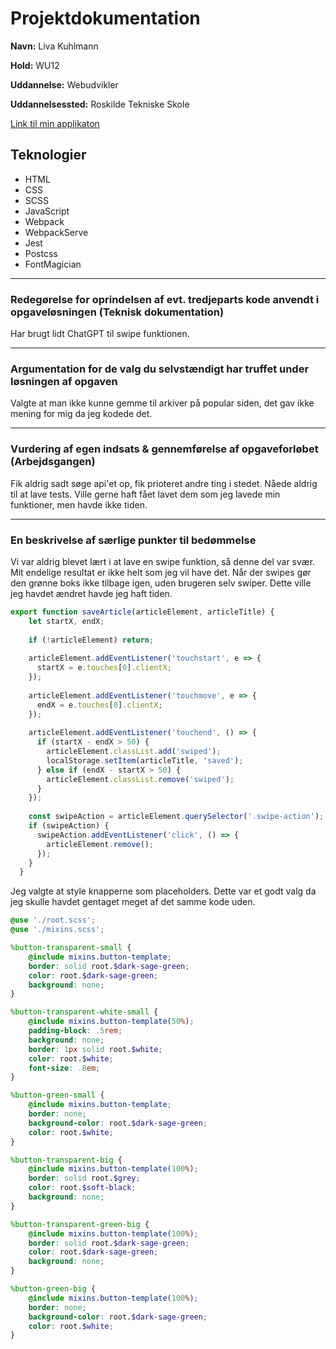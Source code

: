 # Projektdokumentation

**Navn:** Liva Kuhlmann

**Hold:** WU12

**Uddannelse:** Webudvikler

**Uddannelsessted:** Roskilde Tekniske Skole

[Link til min applikaton](https://rts-cmk-wu12.github.io/newsify-rts-Liva/)


## Teknologier

-   HTML
-   CSS
-   SCSS
-   JavaScript
-   Webpack
-   WebpackServe
-	Jest
-   Postcss
-   FontMagician

---



### Redegørelse for oprindelsen af evt. tredjeparts kode anvendt i opgaveløsningen (Teknisk dokumentation)

Har brugt lidt ChatGPT til swipe funktionen.

---

### Argumentation for de valg du selvstændigt har truffet under løsningen af opgaven

Valgte at man ikke kunne gemme til arkiver på popular siden, det gav ikke mening for mig da jeg kodede det.

---
### Vurdering af egen indsats & gennemførelse af opgaveforløbet (Arbejdsgangen)

Fik aldrig sadt søge api'et op, fik prioteret andre ting i stedet.
Nåede aldrig til at lave tests. Ville gerne haft fået lavet dem som jeg lavede min funktioner, men havde ikke tiden.

---
### En beskrivelse af særlige punkter til bedømmelse

Vi var aldrig blevet lært i at lave en swipe funktion, så denne del var svær. Mit endelige resultat er ikke helt som jeg vil have det. Når der swipes gør den grønne boks ikke tilbage igen, uden brugeren selv swiper. Dette ville jeg havdet ændret havde jeg haft tiden.
```js
export function saveArticle(articleElement, articleTitle) {
    let startX, endX;
  
    if (!articleElement) return;
  
    articleElement.addEventListener('touchstart', e => {
      startX = e.touches[0].clientX;
    });
  
    articleElement.addEventListener('touchmove', e => {
      endX = e.touches[0].clientX;
    });
  
    articleElement.addEventListener('touchend', () => {
      if (startX - endX > 50) {
        articleElement.classList.add('swiped');
        localStorage.setItem(articleTitle, 'saved');
      } else if (endX - startX > 50) {
        articleElement.classList.remove('swiped');
      }
    });
  
    const swipeAction = articleElement.querySelector('.swipe-action');
    if (swipeAction) {
      swipeAction.addEventListener('click', () => {
        articleElement.remove();
      });
    }
  }
```

Jeg valgte at style knapperne som placeholders. Dette var et godt valg da jeg skulle havdet gentaget meget af det samme kode uden.

```scss
@use './root.scss';
@use './mixins.scss';

%button-transparent-small {
    @include mixins.button-template;
    border: solid root.$dark-sage-green;
    color: root.$dark-sage-green;
    background: none;
}

%button-transparent-white-small {
    @include mixins.button-template(50%);
    padding-block: .5rem;
    background: none;
    border: 1px solid root.$white;
    color: root.$white;
    font-size: .8em;
}

%button-green-small {
    @include mixins.button-template;
    border: none;
    background-color: root.$dark-sage-green;
    color: root.$white;
}

%button-transparent-big {
    @include mixins.button-template(100%);
    border: solid root.$grey;
    color: root.$soft-black;
    background: none;
}

%button-transparent-green-big {
    @include mixins.button-template(100%);
    border: solid root.$dark-sage-green;
    color: root.$dark-sage-green;
    background: none;
}

%button-green-big {
    @include mixins.button-template(100%);
    border: none;
    background-color: root.$dark-sage-green;
    color: root.$white;
}
```